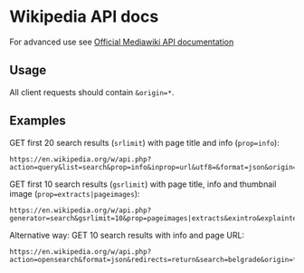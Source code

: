 # Wikipedia API docs

For advanced use see [Official Mediawiki API documentation](https://www.mediawiki.org/wiki/API:Main_page)

## Usage

All client requests should contain `&origin=*`.

## Examples

GET first 20 search results (`srlimit`) with page title and info (`prop=info`):

```
https://en.wikipedia.org/w/api.php?action=query&list=search&prop=info&inprop=url&utf8=&format=json&origin=*&srlimit=20&srsearch=belgrade
```

GET first 10 search results (`gsrlimit`) with page title, info and thumbnail image (`prop=extracts|pageimages`):

```
https://en.wikipedia.org/w/api.php?generator=search&gsrlimit=10&prop=pageimages|extracts&exintro&explaintext&format=json&origin=*&action=query&gsrsearch=belgrade
```

Alternative way: GET 10 search results with info and page URL:

```
https://en.wikipedia.org/w/api.php?action=opensearch&format=json&redirects=return&search=belgrade&origin=*
```

